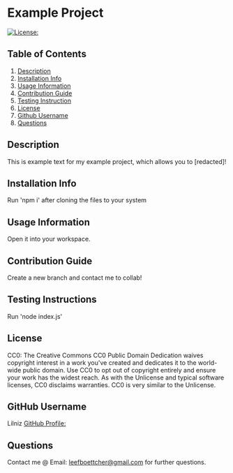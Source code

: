 # Example Project 
  [![License:](https://img.shields.io/badge/License-CC0-yellowgreen)](https://choosealicense.com/licenses/cc0-1.0/)

## Table of Contents
1. [Description](#description)
2. [Installation Info](#installation-info)
3. [Usage Information](#usage-information)
4. [Contribution Guide](#contribution-guide)
5. [Testing Instruction](#testing-instruction)
6. [License](#license)
7. [Github Username](#github-username)
8. [Questions](#questions)


## Description
  This is example text for my example project, which allows you to [redacted]!

## Installation Info
  Run 'npm i' after cloning the files to your system

## Usage Information
  Open it into your workspace.

## Contribution Guide
  Create a new branch and contact me to collab!

## Testing Instructions
  Run 'node index.js'

## License
  CC0: The Creative Commons CC0 Public Domain Dedication waives copyright interest in a work you've created and dedicates it to the world-wide public domain. Use CC0 to opt out of copyright entirely and ensure your work has the widest reach. As with the Unlicense and typical software licenses, CC0 disclaims warranties. CC0 is very similar to the Unlicense.

## GitHub Username
  Lilniz
  [GitHub Profile:](https://github.com/Lilniz)

## Questions
  Contact me @ Email: leefboettcher@gmail.com for further questions.
